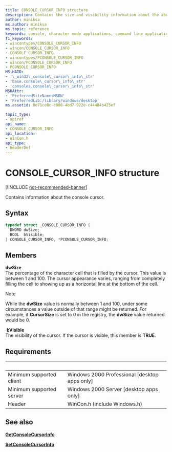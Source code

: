 ```yaml
---
title: CONSOLE_CURSOR_INFO structure
description: Contains the size and visibility information about the about the console cursor.
author: miniksa
ms.author: miniksa
ms.topic: reference
keywords: console, character mode applications, command line applications, terminal applications, console api
f1_keywords: 
- wincontypes/CONSOLE_CURSOR_INFO
- wincon/CONSOLE_CURSOR_INFO
- CONSOLE_CURSOR_INFO
- wincontypes/PCONSOLE_CURSOR_INFO
- wincon/PCONSOLE_CURSOR_INFO
- PCONSOLE_CURSOR_INFO
MS-HAID:
- '\_win32\_console\_cursor\_info\_str'
- 'base.console\_cursor\_info\_str'
- 'consoles.console\_cursor\_info\_str'
MSHAttr:
- 'PreferredSiteName:MSDN'
- 'PreferredLib:/library/windows/desktop'
ms.assetid: 0e71ce8c-e008-4bd7-922e-c44484b425ef

topic_type:
- apiref
api_name:
- CONSOLE_CURSOR_INFO
api_location:
- WinCon.h
api_type:
- HeaderDef
---
```


# CONSOLE\_CURSOR\_INFO structure

[!INCLUDE [not-recommended-banner](./includes/not-recommended-banner.md)]

Contains information about the console cursor.

## Syntax

```C
typedef struct _CONSOLE_CURSOR_INFO {
  DWORD dwSize;
  BOOL  bVisible;
} CONSOLE_CURSOR_INFO, *PCONSOLE_CURSOR_INFO;
```

## Members

**dwSize**  
The percentage of the character cell that is filled by the cursor. This value is between 1 and 100. The cursor appearance varies, ranging from completely filling the cell to showing up as a horizontal line at the bottom of the cell.

> [!NOTE]
>While the **dwSize** value is normally between 1 and 100, under some circumstances a value outside of that range might be returned. For example, if **CursorSize** is set to 0 in the registry, the **dwSize** value returned would be 0.

 **bVisible**  
The visibility of the cursor. If the cursor is visible, this member is **TRUE**.

## Requirements

| &nbsp; | &nbsp; |
|-|-|
| Minimum supported client | Windows 2000 Professional \[desktop apps only\] |
| Minimum supported server | Windows 2000 Server \[desktop apps only\] |
| Header | WinCon.h (include Windows.h) |

## See also

[**GetConsoleCursorInfo**](getconsolecursorinfo.md)

[**SetConsoleCursorInfo**](setconsolecursorinfo.md)
